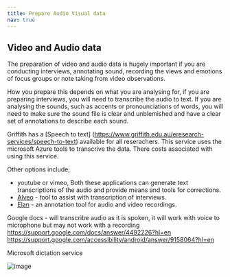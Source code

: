 ```yaml
---
title: Prepare Audio Visual data
nav: true
---
```

## Video and Audio data 

The preparation of video and audio data is hugely important if you are conducting interviews, annotating sound, recording the views and emotions of focus groups or note taking from video observations. 
 
How you prepare this depends on what you are analysing for, if you are preparing interviews, you will need to transcribe the audio to text. 
If you are analysing the sounds, such as accents or pronounciations of words, you will need to make sure the sound file is clear and unblemished and have a clear set of annotations to describe each sound. 

Griffith has a [Speech to text] (https://www.griffith.edu.au/eresearch-services/speech-to-text) available for all reserachers. This service uses the microsoft Azure tools to transcrive the data. There costs associated with using this service.

Other options include;
- youtube or vimeo, Both these applications can generate text transcriptions of the audio and provide means and tools for corrections. 
- [Alveo](https://www.alveo.edu.au/) - tool to assist with transcription of interviews.
- [Elan](https://archive.mpi.nl/tla/elan) - an annotation tool for audio and video recordings.

Google docs  - will transcribe audio as it is spoken, it will work with voice to microphone but may not work with a recording https://support.google.com/docs/answer/4492226?hl=en https://support.google.com/accessibility/android/answer/9158064?hl=en
 
 Microsoft dictation service 
 
 ![image](https://user-images.githubusercontent.com/42364968/169206648-cfb1cb5c-2cec-46e5-8a55-9ddc48342c09.png)

